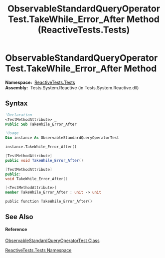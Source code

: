 ﻿---
title: ObservableStandardQueryOperatorTest.TakeWhile_Error_After Method  (ReactiveTests.Tests)
TOCTitle: TakeWhile_Error_After Method
ms:assetid: M:ReactiveTests.Tests.ObservableStandardQueryOperatorTest.TakeWhile_Error_After
ms:mtpsurl: https://msdn.microsoft.com/en-us/library/reactivetests.tests.observablestandardqueryoperatortest.takewhile_error_after(v=VS.103)
ms:contentKeyID: 36620458
ms.date: 06/28/2011
mtps_version: v=VS.103
f1_keywords:
- ReactiveTests.Tests.ObservableStandardQueryOperatorTest.TakeWhile_Error_After
dev_langs:
- CSharp
- JScript
- VB
- FSharp
- c++
---

# ObservableStandardQueryOperatorTest.TakeWhile\_Error\_After Method

**Namespace:**  [ReactiveTests.Tests](hh289046\(v=vs.103\).md)  
**Assembly:**  Tests.System.Reactive (in Tests.System.Reactive.dll)

## Syntax

``` vb
'Declaration
<TestMethodAttribute> _
Public Sub TakeWhile_Error_After
```

``` vb
'Usage
Dim instance As ObservableStandardQueryOperatorTest

instance.TakeWhile_Error_After()
```

``` csharp
[TestMethodAttribute]
public void TakeWhile_Error_After()
```

``` c++
[TestMethodAttribute]
public:
void TakeWhile_Error_After()
```

``` fsharp
[<TestMethodAttribute>]
member TakeWhile_Error_After : unit -> unit 
```

``` jscript
public function TakeWhile_Error_After()
```

## See Also

#### Reference

[ObservableStandardQueryOperatorTest Class](hh288944\(v=vs.103\).md)

[ReactiveTests.Tests Namespace](hh289046\(v=vs.103\).md)


